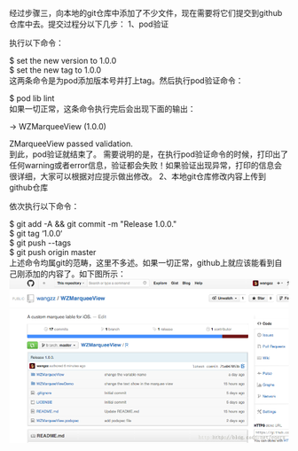 经过步骤三，向本地的git仓库中添加了不少文件，现在需要将它们提交到github仓库中去。提交过程分以下几步：
1、pod验证

执行以下命令：

$ set the new version to 1.0.0  
$ set the new tag to 1.0.0  
这两条命令是为pod添加版本号并打上tag。然后执行pod验证命令：
 
 

$ pod lib lint  
如果一切正常，这条命令执行完后会出现下面的输出：
 
-> WZMarqueeView (1.0.0)  
  
ZMarqueeView passed validation.  
到此，pod验证就结束了。
需要说明的是，在执行pod验证命令的时候，打印出了任何warning或者error信息，验证都会失败！如果验证出现异常，打印的信息会很详细，大家可以根据对应提示做出修改。
2、本地git仓库修改内容上传到github仓库

依次执行以下命令：

$ git add -A && git commit -m "Release 1.0.0."  
$ git tag ‘1.0.0‘  
$ git push --tags  
$ git push origin master  
上述命令均属git的范畴，这里不多述。如果一切正常，github上就应该能看到自己刚添加的内容了。如下图所示：
![Alt text](20140916082641059.png)